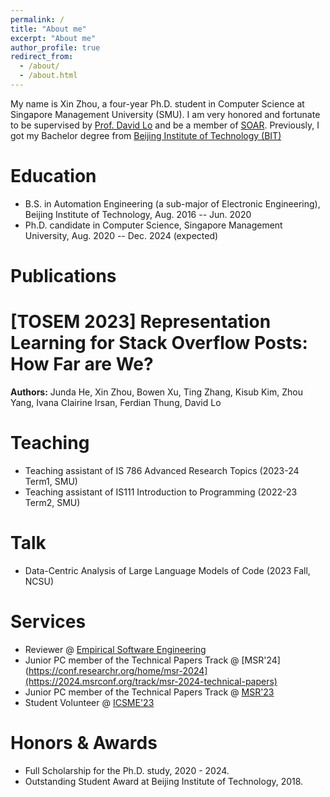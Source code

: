 ```yaml
---
permalink: /
title: "About me"
excerpt: "About me"
author_profile: true
redirect_from: 
  - /about/
  - /about.html
---
```


My name is Xin Zhou, a four-year Ph.D. student in Computer Science at Singapore Management University (SMU). I am very honored and fortunate to be supervised by [Prof. David Lo](http://www.mysmu.edu/faculty/davidlo/) and be a member of [SOAR](https://soarsmu.github.io/). Previously, I got my Bachelor degree from [Beijing Institute of Technology (BIT)](http://www.bit.edu.cn/)


Education
======
* B.S. in Automation Engineering (a sub-major of Electronic Engineering), Beijing Institute of Technology, Aug. 2016 -- Jun. 2020
* Ph.D. candidate in Computer Science, Singapore Management University, Aug. 2020 -- Dec. 2024 (expected)

Publications
======
# [TOSEM 2023] Representation Learning for Stack Overflow Posts: How Far are We?

**Authors:** Junda He, Xin Zhou, Bowen Xu, Ting Zhang, Kisub Kim, Zhou Yang, Ivana Clairine Irsan, Ferdian Thung, David Lo



Teaching
======
  * Teaching assistant of IS 786 Advanced Research Topics (2023-24 Term1, SMU)
  * Teaching assistant of IS111 Introduction to Programming (2022-23 Term2, SMU)

Talk
======
  * Data-Centric Analysis of Large Language Models of Code (2023 Fall, NCSU)
  
Services
======
* Reviewer @ [Empirical Software Engineering](https://www.springer.com/journal/10664)
* Junior PC member of the Technical Papers Track @ [MSR'24](https://conf.researchr.org/home/msr-2024](https://2024.msrconf.org/track/msr-2024-technical-papers)
* Junior PC member of the Technical Papers Track @ [MSR'23](https://conf.researchr.org/home/msr-2023)
* Student Volunteer @ [ICSME'23](https://conf.researchr.org/home/icsme-2023)


Honors & Awards
======
* Full Scholarship for the Ph.D. study, 2020 - 2024.
* Outstanding Student Award at Beijing Institute of Technology, 2018.


